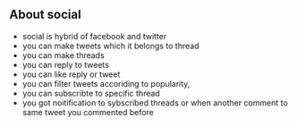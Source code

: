 
## About social

- social is hybrid of facebook and twitter
- you can make tweets which it belongs to thread 
- you can make threads
- you can reply to tweets
- you can like reply or tweet
- you can filter tweets accoriding to popularity,
- you can subscribte to specific thread
- you got noitification to sybscribed threads or when another comment to same tweet you commented before
